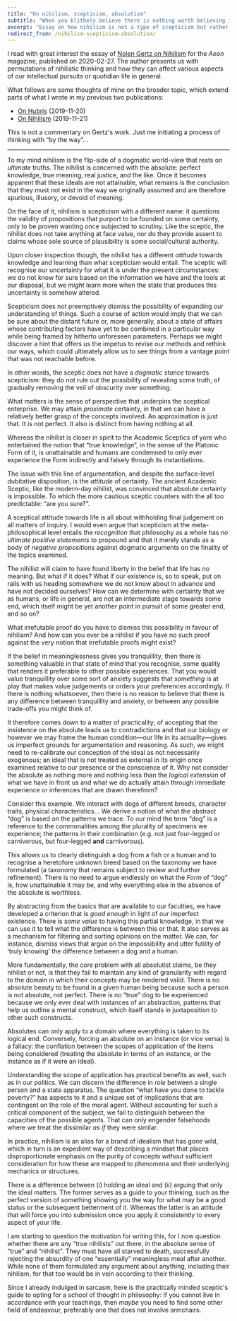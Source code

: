 ```yaml
---
title: "On nihilism, scepticism, absolutism"
subtitle: "When you blithely believe there is nothing worth believing in"
excerpt: "Essay on how nihilism is not a type of scepticism but rather a form of absolutist thinking."
redirect_from: /nihilism-scepticism-absolutism/
---
```


I read with great interest the essay of [Nolen Gertz on
Nihilism](https://aeon.co/essays/if-you-believe-in-nihilism-do-you-believe-in-anything)
for the _Aeon_ magazine, published on 2020-02-27.  The author presents
us with permutations of nihilistic thinking and how they can affect
various aspects of our intellectual pursuits or quotidian life in
general.

What follows are some thoughts of mine on the broader topic, which
extend parts of what I wrote in my previous two publications:

+ [On Hubris](https://protesilaos.com/hubris) (2019-11-20)
+ [On Nihilism](https://protesilaos.com/nihilism) (2019-11-21)

This is not a commentary on Gertz's work.  Just me initiating a process
of thinking with “by the way”…

* * *

To my mind nihilism is the flip-side of a dogmatic world-view that rests
on _ultimate_ truths.  The nihilist is concerned with the absolute:
perfect knowledge, true meaning, real justice, and the like.  Once it
becomes apparent that these ideals are not attainable, what remains is
the conclusion that they must not exist in the way we originally assumed
and are therefore spurious, illusory, or devoid of meaning.

On the face of it, nihilism is scepticism with a different name: it
questions the validity of propositions that purport to be founded on
some certainty, only to be proven wanting once subjected to scrutiny.
Like the sceptic, the nihilist does not take anything at face value, nor
do they provide assent to claims whose sole source of plausibility is
some social/cultural authority.

Upon closer inspection though, the nihilist has a different _attitude_
towards knowledge and learning than what scepticism would entail.  The
sceptic will recognise our uncertainty for what it is under the present
circumstances: we do not know for sure based on the information we have
and the tools at our disposal, but we _might_ learn more when the state
that produces this uncertainty is somehow altered.

Scepticism does not preemptively dismiss the possibility of expanding
our understanding of things.  Such a course of action would imply that
we can be sure about the distant future or, more generally, about a
state of affairs whose contributing factors have yet to be combined in a
particular way while being framed by hitherto unforeseen parameters.
Perhaps we might discover a hint that offers us the impetus to revise
our methods and rethink our ways, which could ultimately allow us to see
things from a vantage point that was not reachable before.

In other words, the sceptic does not have a _dogmatic stance_ towards
scepticism: they do not rule out the possibility of revealing some
truth, of gradually removing the veil of obscurity over something.

What matters is the sense of perspective that underpins the sceptical
enterprise.  We may attain _proximate_ certainty, in that we can have a
relatively better grasp of the concepts involved.  An approximation is
just that.  It is not perfect.  It also is distinct from having nothing
at all.

Whereas the nihilist is closer in spirit to the Academic Sceptics of
yore who entertained the notion that “true knowledge”, in the sense of
the Platonic Form of it, is unattainable and humans are condemned to
only ever experience the Form indirectly and falsely through its
instantiations.

The issue with this line of argumentation, and despite the surface-level
dubitative disposition, is the _attitude_ of certainty.  The ancient
Academic Sceptic, like the modern-day nihilist, was convinced that
absolute certainty is impossible.  To which the more cautious sceptic
counters with the all too predictable: “are you sure?”.

A sceptical attitude towards life is all about withholding final
judgement on all matters of inquiry.  I would even argue that scepticism
at the meta-philosophical level entails the _recognition_ that
philosophy as a whole has _no ultimate positive statements_ to propound
and that it merely stands as a body of _negative propositions_ against
dogmatic arguments on the finality of the topics examined.

The nihilist will claim to have found liberty in the belief that life
has no meaning.  But what if it does?  What if our existence is, so to
speak, put on rails with us heading somewhere we do not know about in
advance and have not decided ourselves?  How can we determine with
certainty that we as humans, or life in general, are not an intermediate
stage towards some end, which itself might be yet another point in
pursuit of some greater end, and so on?

What irrefutable proof do you have to dismiss this possibility in favour
of nihilism?  And how can you ever be a nihilist if you have no such
proof against the very notion that irrefutable proofs might exist?

If the belief in meaninglessness gives you tranquillity, then there is
something valuable in that state of mind that you recognise, some
quality that renders it preferable to other possible experiences.  That
you would value tranquillity over some sort of anxiety suggests that
_something_ is at play that makes value judgements or orders your
preferences accordingly.  If there is nothing whatsoever, then there is
no reason to believe that there is any difference between tranquillity
and anxiety, or between any possible trade-offs you might think of.

It therefore comes down to a matter of practicality; of accepting that
the insistence on the absolute leads us to contradictions and that our
biology or however we may frame the human condition—our life in its
actuality—gives us imperfect grounds for argumentation and reasoning.
As such, we might need to re-calibrate our conception of the ideal as
not necessarily exogenous; an ideal that is not treated as external in
its origin once examined relative to our presence or the conscience of
it.  Why not consider the absolute as nothing more and nothing less than
the _logical extension_ of what we have in front us and what we do
actually attain through immediate experience or inferences that are
drawn therefrom?

Consider this example.  We interact with dogs of different breeds,
character traits, physical characteristics…  We derive a notion of what
the abstract “dog” is based on the patterns we trace.  To our mind the
term “dog” is a reference to the commonalities among the plurality of
specimens we experience; the patterns in their combination (e.g. not
just four-legged _or_ carnivorous, but four-legged **and** carnivorous).

This allows us to clearly distinguish a dog from a fish or a human and
to recognise a heretofore unknown breed based on the taxonomy we have
formulated (a taxonomy that remains subject to review and further
refinement).  There is no need to argue endlessly on what the _Form_ of
“dog” is, how unattainable it may be, and why everything else in the
absence of the absolute is worthless.

By abstracting from the basics that are available to our faculties, we
have developed a criterion that is _good enough_ in light of our
imperfect existence.  There is _some value_ to having this partial
knowledge, in that we can use it to tell what the difference is between
this or that.  It also serves as a mechanism for filtering and sorting
opinions on the matter.  We can, for instance, dismiss views that argue
on the impossibility and utter futility of ‘truly knowing’ the
difference between a dog and a human.

More fundamentally, the core problem with all absolutist claims, be they
nihilist or not, is that they fail to maintain any kind of granularity
with regard to the domain in which their concepts may be rendered valid.
There is no absolute beauty to be found in a given human being because
such a person is not absolute, not perfect.  There is no “true” dog to
be experienced because we only ever deal with instances of an
abstraction, patterns that help us outline a mental construct, which
itself stands in juxtaposition to other such constructs.

Absolutes can only apply to a domain where everything is taken to its
logical end.  Conversely, forcing an absolute on an instance (or vice
versa) is a fallacy: the conflation between the scopes of application of
the items being considered (treating the absolute in terms of an
instance, or the instance as if it were an ideal).

Understanding the scope of application has practical benefits as well,
such as in our politics.  We can discern the difference in _role_
between a single person and a state apparatus.  The question “what have
you done to tackle poverty?” has aspects to it and a unique set of
implications that are contingent on the role of the moral agent.
Without accounting for such a critical component of the subject, we fail
to distinguish between the capacities of the possible agents.  That can
only engender falsehoods where we treat the dissimilar _as if_ they were
similar.

In practice, nihilism is an alias for a brand of idealism that has gone
wild, which in turn is an expedient way of describing a mindset that
places disproportionate emphasis on the purity of concepts _without_
sufficient consideration for how these are mapped to phenomena and their
underlying mechanics or structures.

There is a difference between (i) holding an ideal and (ii) arguing that
only the ideal matters.  The former serves as a guide to your thinking,
such as the perfect version of something showing you the way for what
may be a good status or the subsequent betterment of it.  Whereas the
latter is an attitude that will force you into submission once you apply
it consistently to every aspect of your life.

I am starting to question the motivation for writing this, for I now
question whether there are any “true nihilists” out there, in the
absolute sense of “true” and “nihilist”.  They must have all starved to
death, successfully rejecting the absurdity of one “essentially”
meaningless meal after another.  While none of them formulated any
argument about anything, including their nihilism, for that too would be
in vein according to their thinking.

Since I already indulged in sarcasm, here is the practically minded
sceptic's guide to opting for a school of thought in philosophy: if you
cannot live in accordance with your teachings, then _maybe_ you need to
find some other field of endeavour, preferably one that does not involve
armchairs.
